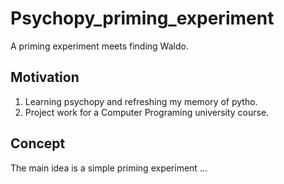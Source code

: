 # Psychopy_priming_experiment
A priming experiment meets finding Waldo.

## Motivation
1. Learning psychopy and refreshing my memory of pytho.
2. Project work for a Computer Programing university course.

## Concept
The main idea is a simple priming experiment ...

